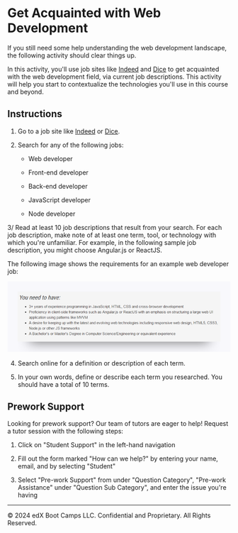 # Get Acquainted with Web Development

If you still need some help understanding the web development landscape, the following activity should clear things up.

In this activity, you'll use job sites like [Indeed](https://indeed.com/) and [Dice](https://dice.com/) to get acquainted with the web development field, via current job descriptions. This activity will help you start to contextualize the technologies you'll use in this course and beyond.

## Instructions

1. Go to a job site like [Indeed](http://www.indeed.com/) or [Dice](http://www.dice.com/).

2. Search for any of the following jobs:

    * Web developer

    * Front-end developer

    * Back-end developer

    * JavaScript developer

    * Node developer

3/ Read at least 10 job descriptions that result from your search. For each job description, make note of at least one term, tool, or technology with which you're unfamiliar. For example, in the following sample job description, you might choose Angular.js or ReactJS.

The following image shows the requirements for an example web developer job:

![](../../../img/53-fullstack-job-description.png)

4. Search online for a definition or description of each term.

5. In your own words, define or describe each term you researched. You should have a total of 10 terms.

## Prework Support

Looking for prework support? Our team of tutors are eager to help! Request a tutor session with the following steps:

1. Click on "Student Support" in the left-hand navigation

2. Fill out the form marked "How can we help?" by entering your name, email, and by selecting "Student"

3. Select "Pre-work Support" from under "Question Category", "Pre-work Assistance" under "Question Sub Category", and enter the issue you're having

---
© 2024 edX Boot Camps LLC. Confidential and Proprietary. All Rights Reserved.